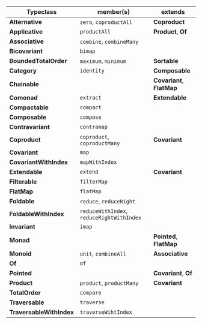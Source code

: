 | Typeclass                | member(s)                                 | extends                    |
| ------------------------ | ----------------------------------------- | -------------------------- |
| **Alternative**          | `zero`, `coproductAll`                    | **Coproduct**              |
| **Applicative**          | `productAll`                              | **Product**, **Of**        |
| **Associative**          | `combine`, `combineMany`                  |                            |
| **Bicovariant**          | `bimap`                                   |                            |
| **BoundedTotalOrder**    | `maximum`, `minimum`                      | **Sortable**               |
| **Category**             | `identity`                                | **Composable**             |
| **Chainable**            |                                           | **Covariant**, **FlatMap** |
| **Comonad**              | `extract`                                 | **Extendable**             |
| **Compactable**          | `compact`                                 |                            |
| **Composable**           | `compose`                                 |                            |
| **Contravariant**        | `contramap`                               |                            |
| **Coproduct**            | `coproduct`, `coproductMany`              | **Covariant**              |
| **Covariant**            | `map`                                     |                            |
| **CovariantWithIndex**   | `mapWithIndex`                            |                            |
| **Extendable**           | `extend`                                  | **Covariant**              |
| **Filterable**           | `filterMap`                               |                            |
| **FlatMap**              | `flatMap`                                 |                            |
| **Foldable**             | `reduce`, `reduceRight`                   |                            |
| **FoldableWithIndex**    | `reduceWithIndex`, `reduceRightWithIndex` |                            |
| **Invariant**            | `imap`                                    |                            |
| **Monad**                |                                           | **Pointed**, **FlatMap**   |
| **Monoid**               | `unit`, `combineAll`                      | **Associative**            |
| **Of**                   | `of`                                      |                            |
| **Pointed**              |                                           | **Covariant**, **Of**      |
| **Product**              | `product`, `productMany`                  | **Covariant**              |
| **TotalOrder**           | `compare`                                 |                            |
| **Traversable**          | `traverse`                                |                            |
| **TraversableWithIndex** | `traverseWihtIndex`                       |                            |
